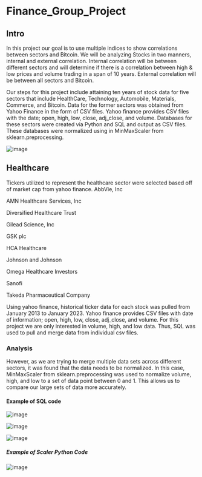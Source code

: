 # Finance_Group_Project

## Intro 
In this project our goal is to use multiple indices to show correlations between sectors and Bitcoin. We will be analyzing Stocks in two manners, internal and external correlation. Internal correlation will be between different sectors and will determine if there is a correlation between high & low prices and volume trading in a span of 10 years.  External correlation will be between all sectors and Bitcoin. 

Our steps for this project include attaining ten years of stock data for five sectors that include HealthCare, Technology, Automobile, Materials, Commerce, and Bitcoin. Data for the former sectors was obtained from Yahoo Finance in the form of CSV files. Yahoo finance provides CSV files with the date; open, high, low, close, adj_close, and volume.
Databases for these sectors were created via Python and SQL and output as CSV files. These databases were normalized using in MinMaxScaler from sklearn.preprocessing.

![image](https://user-images.githubusercontent.com/111551902/215545453-294fd740-6eb2-49e7-91cd-9242850460ad.png)


## Healthcare 
Tickers utilized to represent the healthcare sector were selected based off of market cap from yahoo finance. 
AbbVie, Inc

AMN Healthcare Services, Inc

Diversified Healthcare Trust

Gilead Science, Inc

GSK plc

HCA Healthcare

Johnson and Johnson

Omega Healthcare Investors

Sanofi

Takeda Pharmaceutical Company


Using yahoo finance, historical ticker data for each stock was pulled from January 2013 to January 2023. Yahoo finance provides CSV files with date of information; open, high, low, close, adj_close, and volume. For this project we are only interested in volume, high, and low data. Thus, SQL was used to pull and merge data from individual csv files.

### Analysis
However, as we are trying to merge multiple data sets across different sectors, it was found that the data needs to be normalized. In this case, MinMaxScaler from sklearn.preprocessing was used to normalize volume, high, and low to a set of data point between 0 and 1. This allows us to compare our large sets of data more accurately. 


#### Example of SQL code
![image](https://user-images.githubusercontent.com/111551902/215550526-b165cd11-5f66-4d3e-bdb6-b6219f3e86ea.png)



![image](https://user-images.githubusercontent.com/111551902/215550673-7c94624a-c978-4459-9b41-eb230d3ffcb5.png)


![image](https://user-images.githubusercontent.com/111551902/215550777-90f6b81f-9d7a-4148-b217-92432f40196c.png)



##### Example of Scaler Python Code
![image](https://user-images.githubusercontent.com/111551902/215550861-6cc1a42d-ac4f-4481-a7e0-7d22ac7d2240.png)


